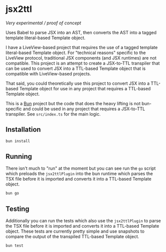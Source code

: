 # jsx2ttl

*Very experimental / proof of concept*

Uses Babel to parse JSX into an AST, then converts the AST into a tagged template literal-based Template object.

I have a LiveView-based project that requires the use of a tagged template literal-based Template object.  For "technical reasons" specific to the LiveView protocol, traditional JSX components (and JSX runtimes) are not compatible.  This project is an attempt to create a JSX-to-TTL transpiler that can be used to convert JSX into a TTL-based Template object that is compatible with LiveView-based projects.

That said, you could theoretically use this project to convert JSX into a TTL-based Template object for use in any project that requires a TTL-based Template object.

This is a [Bun](https://bun.sh) project but the code that does the heavy lifting is not bun-specific and could be used in any project that requires a JSX-to-TTL transpiler. See `src/index.ts` for the main logic.

## Installation
```bash
bun install
```

## Running
There isn't much to "run" at the moment but you can see run the `go` script which preloads the `jsx2ttlPlugin` into the bun runtime which parses the TSX file before it is imported and converts it into a TTL-based Template object.
```bash
bun go
```

## Testing
Additionally you can run the tests which also use the `jsx2ttlPlugin` to parse the TSX file before it is imported and converts it into a TTL-based Template object.  These tests are currently pretty simple and use snapshots to compare the output of the transpiled TTL-based Template object.

```bash
bun test
```

